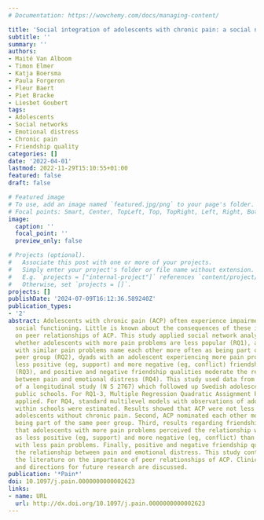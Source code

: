 ```yaml
---
# Documentation: https://wowchemy.com/docs/managing-content/

title: 'Social integration of adolescents with chronic pain: a social network analysis'
subtitle: ''
summary: ''
authors:
- Maité Van Alboom
- Timon Elmer
- Katja Boersma
- Paula Forgeron
- Fleur Baert
- Piet Bracke
- Liesbet Goubert
tags:
- Adolescents
- Social networks
- Emotional distress
- Chronic pain
- Friendship quality
categories: []
date: '2022-04-01'
lastmod: 2022-11-29T15:10:55+01:00
featured: false
draft: false

# Featured image
# To use, add an image named `featured.jpg/png` to your page's folder.
# Focal points: Smart, Center, TopLeft, Top, TopRight, Left, Right, BottomLeft, Bottom, BottomRight.
image:
  caption: ''
  focal_point: ''
  preview_only: false

# Projects (optional).
#   Associate this post with one or more of your projects.
#   Simply enter your project's folder or file name without extension.
#   E.g. `projects = ["internal-project"]` references `content/project/deep-learning/index.md`.
#   Otherwise, set `projects = []`.
projects: []
publishDate: '2024-07-09T16:12:36.589240Z'
publication_types:
- '2'
abstract: Adolescents with chronic pain (ACP) often experience impairments in their
  social functioning. Little is known about the consequences of these impairments
  on peer relationships of ACP. This study applied social network analysis to examine
  whether adolescents with more pain problems are less popular (RQ1), adolescents
  with similar pain problems name each other more often as being part of the same
  peer group (RQ2), dyads with an adolescent experiencing more pain problems report
  less positive (eg, support) and more negative (eg, conflict) friendship qualities
  (RQ3), and positive and negative friendship qualities moderate the relationship
  between pain and emotional distress (RQ4). This study used data from the first wave
  of a longitudinal study (N 5 2767) which followed up Swedish adolescents from 19
  public schools. For RQ1-3, Multiple Regression Quadratic Assignment Procedure was
  applied. For RQ4, standard multilevel models with observations of adolescents nested
  within schools were estimated. Results showed that ACP were not less popular than
  adolescents without chronic pain. Second, ACP nominated each other more often as
  being part of the same peer group. Third, results regarding friendship quality showed
  that adolescents with more pain problems perceived the relationship with their friends
  as less positive (eg, support) and more negative (eg, conflict) than adolescents
  with less pain problems. Finally, positive and negative friendship qualities moderated
  the relationship between pain and emotional distress. This study contributes to
  the literature on the importance of peer relationships of ACP. Clinical implications
  and directions for future research are discussed.
publication: '*Pain*'
doi: 10.1097/j.pain.0000000000002623
links:
- name: URL
  url: http://dx.doi.org/10.1097/j.pain.0000000000002623
---
```

